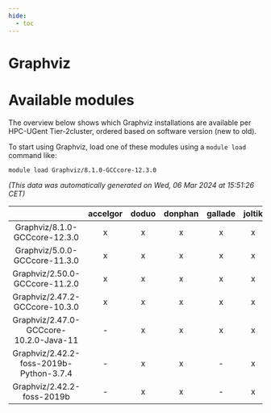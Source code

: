 ```yaml
---
hide:
  - toc
---
```


Graphviz
========

# Available modules


The overview below shows which Graphviz installations are available per HPC-UGent Tier-2cluster, ordered based on software version (new to old).

To start using Graphviz, load one of these modules using a `module load` command like:

```shell
module load Graphviz/8.1.0-GCCcore-12.3.0
```

*(This data was automatically generated on Wed, 06 Mar 2024 at 15:51:26 CET)*  

| |accelgor|doduo|donphan|gallade|joltik|skitty|
| :---: | :---: | :---: | :---: | :---: | :---: | :---: |
|Graphviz/8.1.0-GCCcore-12.3.0|x|x|x|x|x|x|
|Graphviz/5.0.0-GCCcore-11.3.0|x|x|x|x|x|x|
|Graphviz/2.50.0-GCCcore-11.2.0|x|x|x|x|x|x|
|Graphviz/2.47.2-GCCcore-10.3.0|x|x|x|x|x|x|
|Graphviz/2.47.0-GCCcore-10.2.0-Java-11|-|x|x|x|x|x|
|Graphviz/2.42.2-foss-2019b-Python-3.7.4|-|x|x|-|x|x|
|Graphviz/2.42.2-foss-2019b|-|x|x|-|x|x|
